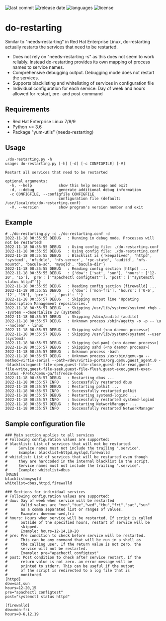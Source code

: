 ![last commit](https://img.shields.io/github/last-commit/groland11/do-restarting.svg)
![release date](https://img.shields.io/github/release-date/groland11/do-restarting.svg)
![languages](https://img.shields.io/github/languages/top/groland11/do-restarting.svg)
![license](https://img.shields.io/github/license/groland11/do-restarting.svg)

# do-restarting
Similar to "needs-restarting" in Red Hat Enterprise Linux, do-restarting actually restarts the services that need to be restarted.
- Does not rely on "needs-restarting -s" as this does not seem to work reliably. Instead do-restarting provides its own mapping of process names to service names.
- Comprehensive debugging output. Debugging mode does not restart the services.
- Supports blacklisting and whitelisting of services in configuration file
- Individual configuration for each service: Day of week and hours allowed for restart, pre- and post-command

## Requirements
- Red Hat Enterprise Linux 7/8/9
- Python >= 3.6
- Package "yum-utils" (needs-restarting)

## Usage
```
./do-restarting.py -h
usage: do-restarting.py [-h] [-d] [-c CONFIGFILE] [-V]

Restart all services that need to be restarted

optional arguments:
  -h, --help            show this help message and exit
  -d, --debug           generate additional debug information
  -c CONFIGFILE, --configfile CONFIGFILE
                        configuration file (default: /usr/local/etc/do-restarting.conf)
  -V, --version         show program's version number and exit
```

## Example
```
# ./do-restarting.py -c ./do-restarting.conf -d
2022-11-18 00:35:55 DEBUG   : Running in debug mode. Processes will not be restarted!
2022-11-18 00:35:55 DEBUG   : Using config file: ./do-restarting.conf
2022-11-18 00:35:55 DEBUG   : Using config file: ./do-restarting.conf
2022-11-18 00:35:55 DEBUG   : Blacklist is {'keepalived', 'httpd', 'systemd', 'nfsdcld', 'nfs-server', 'rpc-statd', 'auditd', 'nfs-mountd', 'bacula-sd', 'mysqld', 'bacula-dir'}
2022-11-18 00:35:55 DEBUG   : Reading config section [httpd] ...
2022-11-18 00:35:55 DEBUG   : {'dow': ['sat', 'sun'], 'hours': ['12-20', '15'], 'pre': ['"apachectl configtest"'], 'post': ['"systemctl status httpd"']}
2022-11-18 00:35:55 DEBUG   : Reading config section [firewalld] ...
2022-11-18 00:35:55 DEBUG   : {'dow': ['mon-fri'], 'hours': ['0-6', '12', '19'], 'pre': '', 'post': ''}
2022-11-18 00:35:57 DEBUG   : Skipping output line 'Updating Subscription Management repositories.'
2022-11-18 00:35:57 DEBUG   : Skipping /usr/lib/systemd/systemd rhgb --system --deserialize 38 (systemd)
2022-11-18 00:35:57 DEBUG   : Skipping /sbin/auditd (auditd)
2022-11-18 00:35:57 DEBUG   : Unknown process /sbin/agetty -o -p -- \u --noclear - linux
2022-11-18 00:35:57 DEBUG   : Skipping sshd (<no daemon process>)
2022-11-18 00:35:57 DEBUG   : Skipping /usr/lib/systemd/systemd --user (systemd)
2022-11-18 00:35:57 DEBUG   : Skipping (sd-pam) (<no daemon process>)
2022-11-18 00:35:57 DEBUG   : Skipping sshd (<no daemon process>)
2022-11-18 00:35:57 DEBUG   : Unknown process -bash
2022-11-18 00:35:57 DEBUG   : Unknown process /usr/bin/qemu-ga --method=virtio-serial --path=/dev/virtio-ports/org.qemu.guest_agent.0 --blacklist=guest-file-open,guest-file-close,guest-file-read,guest-file-write,guest-file-seek,guest-file-flush,guest-exec,guest-exec-status -F/etc/qemu-ga/fsfreeze-hook
2022-11-18 00:35:57 DEBUG   : Restarting dbus ...
2022-11-18 00:35:57 INFO    : Successfully restarted dbus
2022-11-18 00:35:57 DEBUG   : Restarting polkit ...
2022-11-18 00:35:57 INFO    : Successfully restarted polkit
2022-11-18 00:35:57 DEBUG   : Restarting systemd-logind ...
2022-11-18 00:35:57 INFO    : Successfully restarted systemd-logind
2022-11-18 00:35:57 DEBUG   : Restarting NetworkManager ...
2022-11-18 00:35:57 INFO    : Successfully restarted NetworkManager
```

## Sample configuration file
```
### Main section applies to all services
# Following configuration values are supported:
# blacklist: List of services that will not be restarted.
#     Service names must not include the trailing ".service".
#     Example: blacklist=httpd,myslqd,firewalld
# whitelist: List of services that will be restarted even though
#     they are hardcoded in the internal blacklist in the script.
#     Service names must not include the trailing ".service".
#     Example: whitelist=dbus
[MAIN]
blacklist=mysqld
whitelist=dbus,httpd,firewalld

### Sections for individual services
# Following configuration values are supported:
# dow: Day of week when service will be restarted
#      Valid values are "mon","tue","wed","thu","fri","sat","sun"
#      as a comma separated list or ranges of values.
#      Example: dow=mon-wed,fri
# hours: Hours when service will be restarted. If script is called
#      outside of the specified hours, restart of service will be 
#      skipped.
#      Example: hours=12-14,18-20
# pre: Pre condition to check before service will be restarted.
#      This can be any command that will be run in a shell as 
#      the calling user. If the return value is not zero, the 
#      service will not be restarted.
#      Example: pre="apachectl configtest"
# post: Post condition to check after service restart. If the
#      return value is not zero. an error message will be 
#      printed to stderr. This can be useful if the output
#      of the script is redirected to a log file that is 
#      monitored.
[httpd]
dow=sat,sun
hours=12-20,15
pre="apachectl configtest"
post="systemctl status httpd"

[firewalld]
dow=mon-fri
hours=0-6,12,19
```
